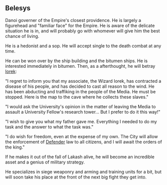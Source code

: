 ## Belesys

Danoi governer of the Empire's closest providence. He is largely a figurehead and "familiar face" for the Empire. He is aware of the delicate situation he is in, and will probably go with whomever will give him the best chance of living.

He is a hedonist and a sop. He will accept single to the death combat at any time.

He can be won over by the ship building and the bitumen ships. He is interested immediately in bitumen. Then, as a afterthought, he will betray [Iorek](/p/iorek.md):

"I regret to inform you that my associate, the Wizard Iorek, has contracted a disease of his people, and has decided to cast all reason to the wind. He has been abducting and traffiking in the people of the Media. He must be stopped. Here is the map to the cave where he collects these slaves."

"I would ask the University's opinion in the matter of leaving the Media to assault a University Fellow's research tower... But I prefer to do it this way!"

"I wish to give you what my father gave me. Everything I needed to do my task and the answer to what the task was."

"I do wish for freedom, even at the expense of my own. The City will allow the enforcement of [Defender](/f/the_defenders.md) law to all citizens, and I will await the orders of the king."

If he makes it out of the fall of Lakash alive, he will become an incredible asset and a genius of military strategy.

He specializes in siege weaponry and arming and training units for a bit, but will soon take his place at the front of the next big fight they get into.

